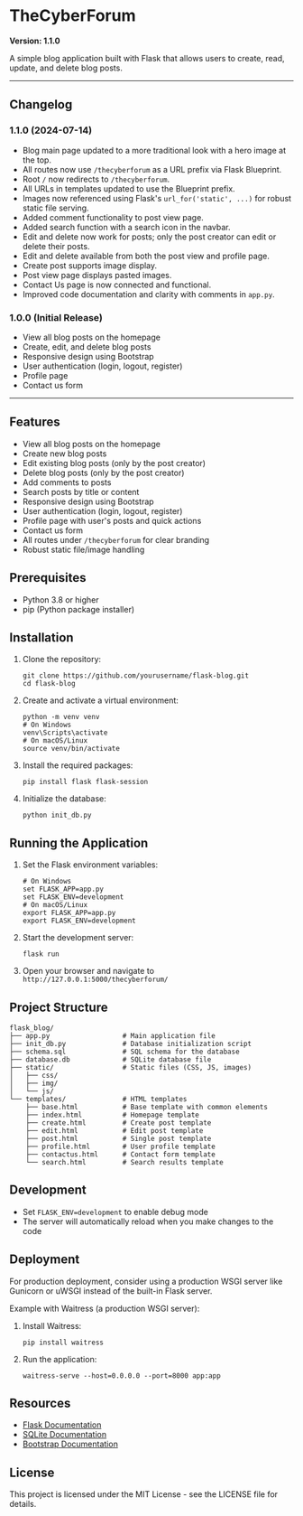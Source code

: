 # TheCyberForum

**Version: 1.1.0**

A simple blog application built with Flask that allows users to create, read, update, and delete blog posts.

---

## Changelog

### 1.1.0 (2024-07-14)
- Blog main page updated to a more traditional look with a hero image at the top.
- All routes now use `/thecyberforum` as a URL prefix via Flask Blueprint.
- Root `/` now redirects to `/thecyberforum`.
- All URLs in templates updated to use the Blueprint prefix.
- Images now referenced using Flask's `url_for('static', ...)` for robust static file serving.
- Added comment functionality to post view page.
- Added search function with a search icon in the navbar.
- Edit and delete now work for posts; only the post creator can edit or delete their posts.
- Edit and delete available from both the post view and profile page.
- Create post supports image display.
- Post view page displays pasted images.
- Contact Us page is now connected and functional.
- Improved code documentation and clarity with comments in `app.py`.

### 1.0.0 (Initial Release)
- View all blog posts on the homepage
- Create, edit, and delete blog posts
- Responsive design using Bootstrap
- User authentication (login, logout, register)
- Profile page
- Contact us form

---

## Features

- View all blog posts on the homepage
- Create new blog posts
- Edit existing blog posts (only by the post creator)
- Delete blog posts (only by the post creator)
- Add comments to posts
- Search posts by title or content
- Responsive design using Bootstrap
- User authentication (login, logout, register)
- Profile page with user's posts and quick actions
- Contact us form
- All routes under `/thecyberforum` for clear branding
- Robust static file/image handling

## Prerequisites

- Python 3.8 or higher
- pip (Python package installer)

## Installation

1. Clone the repository:
   ```
   git clone https://github.com/yourusername/flask-blog.git
   cd flask-blog
   ```

2. Create and activate a virtual environment:
   ```
   python -m venv venv
   # On Windows
   venv\Scripts\activate
   # On macOS/Linux
   source venv/bin/activate
   ```

3. Install the required packages:
   ```
   pip install flask flask-session
   ```

4. Initialize the database:
   ```
   python init_db.py
   ```

## Running the Application

1. Set the Flask environment variables:
   ```
   # On Windows
   set FLASK_APP=app.py
   set FLASK_ENV=development
   # On macOS/Linux
   export FLASK_APP=app.py
   export FLASK_ENV=development
   ```

2. Start the development server:
   ```
   flask run
   ```

3. Open your browser and navigate to `http://127.0.0.1:5000/thecyberforum/`

## Project Structure

```
flask_blog/
├── app.py                  # Main application file
├── init_db.py              # Database initialization script
├── schema.sql              # SQL schema for the database
├── database.db             # SQLite database file
├── static/                 # Static files (CSS, JS, images)
│   ├── css/
│   ├── img/
│   └── js/
└── templates/              # HTML templates
    ├── base.html           # Base template with common elements
    ├── index.html          # Homepage template
    ├── create.html         # Create post template
    ├── edit.html           # Edit post template
    ├── post.html           # Single post template
    ├── profile.html        # User profile template
    ├── contactus.html      # Contact form template
    └── search.html         # Search results template
```

## Development

- Set `FLASK_ENV=development` to enable debug mode
- The server will automatically reload when you make changes to the code

## Deployment

For production deployment, consider using a production WSGI server like Gunicorn or uWSGI instead of the built-in Flask server.

Example with Waitress (a production WSGI server):

1. Install Waitress:
   ```
   pip install waitress
   ```
2. Run the application:
   ```
   waitress-serve --host=0.0.0.0 --port=8000 app:app
   ```

## Resources

- [Flask Documentation](https://flask.palletsprojects.com/)
- [SQLite Documentation](https://www.sqlite.org/docs.html)
- [Bootstrap Documentation](https://getbootstrap.com/docs/4.3/getting-started/introduction/)

## License

This project is licensed under the MIT License - see the LICENSE file for details.
